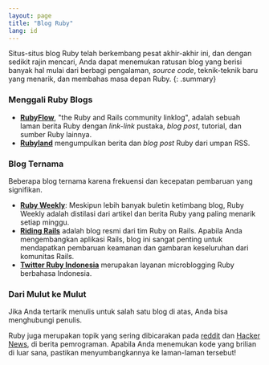 ```yaml
---
layout: page
title: "Blog Ruby"
lang: id
---
```


Situs-situs blog Ruby telah berkembang pesat akhir-akhir ini, dan dengan
sedikit rajin mencari, Anda dapat menemukan ratusan blog yang berisi
banyak hal mulai dari berbagi pengalaman, *source code*, teknik-teknik
baru yang menarik, dan membahas masa depan Ruby.
{: .summary}

### Menggali Ruby Blogs

* [**RubyFlow**][rubyflow], "the Ruby and Rails community linklog",
  adalah sebuah laman berita Ruby dengan *link-link* pustaka, *blog post*,
  tutorial, dan sumber Ruby lainnya.
* [**Rubyland**][rubyland] mengumpulkan berita dan *blog post* Ruby
  dari umpan RSS.

### Blog Ternama

Beberapa blog ternama karena frekuensi dan kecepatan pembaruan yang
signifikan.

* [**Ruby Weekly**][ruby-weekly]: Meskipun lebih banyak buletin ketimbang
  blog, Ruby Weekly adalah distilasi dari artikel dan berita Ruby yang
  paling menarik setiap minggu.
* [**Riding Rails**][riding-rails] adalah blog resmi dari tim Ruby on Rails.
  Apabila Anda mengembangkan aplikasi Rails, blog ini sangat penting
  untuk mendapatkan pembaruan keamanan dan gambaran keseluruhan dari
  komunitas Rails.
* [**Twitter Ruby Indonesia**][ruby-id-twitter] merupakan layanan microblogging
  Ruby berbahasa Indonesia.

### Dari Mulut ke Mulut

Jika Anda tertarik menulis untuk salah satu blog di atas, Anda bisa
menghubungi penulis.

Ruby juga merupakan topik yang sering dibicarakan pada [reddit][reddit]
dan [Hacker News][hn], di berita pemrograman. Apabila Anda menemukan
kode yang brilian di luar sana, pastikan menyumbangkannya ke laman-laman
tersebut!



[rubyflow]: http://www.rubyflow.com/
[rubyland]: http://rubyland.news/
[ruby-weekly]: https://rubyweekly.com/
[riding-rails]: http://weblog.rubyonrails.org/
[ruby-id-twitter]: https://twitter.com/id_ruby
[reddit]: http://www.reddit.com/r/ruby
[hn]: http://news.ycombinator.com/
